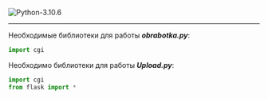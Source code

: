 ![Python-3.10.6](https://img.shields.io/badge/Python-v3.10.6-blue?style=for-the-badge)

---

Необходимые библиотеки для работы ***obrabotka.py***: 
```python
import cgi
```

Необходимо библиотеки для работы ***Upload.py***:

```python 
import cgi
from flask import * 
```
